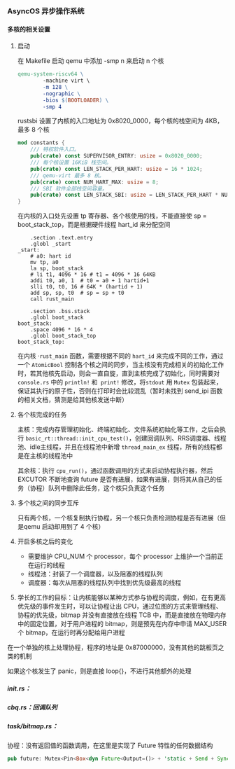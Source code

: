 ### AsyncOS 异步操作系统

#### 多核的相关设置

1. 启动

    在 Makefile 启动 qemu 中添加 -smp n 来启动 n 个核

    ```makefile
    qemu-system-riscv64 \
    		-machine virt \
    		-m 128 \
    		-nographic \
    		-bios $(BOOTLOADER) \
    		-smp 4
    ```

    rustsbi 设置了内核的入口地址为 0x8020_0000，每个核的栈空间为 4KB，最多 8 个核

    ```rust
    mod constants {
        /// 特权软件入口。
        pub(crate) const SUPERVISOR_ENTRY: usize = 0x8020_0000;
        /// 每个核设置 16KiB 栈空间。
        pub(crate) const LEN_STACK_PER_HART: usize = 16 * 1024;
        /// qemu-virt 最多 8 核。
        pub(crate) const NUM_HART_MAX: usize = 8;
        /// SBI 软件全部栈空间容量。
        pub(crate) const LEN_STACK_SBI: usize = LEN_STACK_PER_HART * NUM_HART_MAX;
    }
    ```

    在内核的入口处先设置 tp 寄存器、各个核使用的栈，不能直接使 sp = boot_stack_top，而是根据硬件线程 hart_id 来分配空间

    ```assembly
        .section .text.entry
        .globl _start
    _start:
        # a0: hart id
        mv tp, a0
        la sp, boot_stack
        # li t1, 4096 * 16 # t1 = 4096 * 16 64KB
        addi t0, a0, 1  # t0 = a0 + 1 hartid+1
        slli t0, t0, 16 # 64K * (hartid + 1)
        add sp, sp, t0  # sp = sp + t0
        call rust_main
    
        .section .bss.stack
        .globl boot_stack
    boot_stack:
        .space 4096 * 16 * 4
        .globl boot_stack_top
    boot_stack_top:
    ```

    在内核 ·`rust_main` 函数，需要根据不同的 `hart_id` 来完成不同的工作，通过一个 `AtomicBool` 控制各个核之间的同步，当主核没有完成相关的初始化工作时，若其他核先启动，则会一直自旋，直到主核完成了初始化，同时需要对 `console.rs` 中的 `println!` 和` print!` 修改，将`stdout` 用 `Mutex` 包装起来，保证其执行的原子性，否则在打印时会比较混乱（暂时未找到 send_ipi 函数的相关文档，猜测是给其他核发送中断）

2. 各个核完成的任务

    主核：完成内存管理初始化、终端初始化、文件系统初始化等工作，之后会执行 `basic_rt::thread::init_cpu_test()`，创建回调队列、RRS调度器、线程池、idle主线程，并且在线程池中新增 `thread_main_ex` 线程，所有的线程都是在主核的线程池中

    其余核：执行 `cpu_run()`，通过函数调用的方式来启动协程执行器，然后 EXCUTOR 不断地查询 future 是否有进展，如果有进展，则将其从自己的任务（协程）队列中删除此任务，这个核只负责这个任务

3. 多个核之间的同步互斥

    只有两个核，一个核复制执行协程，另一个核只负责检测协程是否有进展（但是qemu 启动却用到了 4 个核）

4. 开启多核之后的变化

    - 需要维护 CPU_NUM 个 processor，每个 processor 上维护一个当前正在运行的线程
    - 线程池：封装了一个调度器，以及阻塞的线程队列
    - 调度器：每次从阻塞的线程队列中找到优先级最高的线程

5. 学长的工作的目标：让内核能够以某种方式参与协程的调度，例如，在有更高优先级的事件发生时，可以让协程让出 CPU，通过位图的方式来管理线程、协程的优先级，bitmap 并没有直接放在线程 TCB 中，而是直接放在物理内存中的固定位置，对于用户进程的 bitmap，则是预先在内存中申请 MAX_USER 个 bitmap，在运行时再分配给用户进程

    

    




在一个单独的核上处理协程，程序的地址是 0x87000000，没有其他的跳板页之类的机制

如果这个核发生了 panic，则是直接 loop{}，不进行其他额外的处理

##### init.rs：

##### cbq.rs：回调队列

##### task/bitmap.rs：

协程：没有返回值的函数调用，在这里是实现了 Future 特性的任何数据结构

```rust
pub future: Mutex<Pin<Box<dyn Future<Output=()> + 'static + Send + Sync>>>,
```











